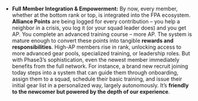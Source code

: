 - **Full Member Integration & Empowerment:** By now, every member, whether at the bottom rank or top, is integrated into the FPA ecosystem. **Alliance Points** are being logged for every contribution – you help a neighbor in a crisis, you log it (or your squad leader does) and you get AP. You complete an advanced training course – more AP. The system is mature enough to convert these points into tangible **rewards and responsibilities**. High-AP members rise in rank, unlocking access to more advanced gear pools, specialized training, or leadership roles. But with Phase3’s sophistication, even the newest member immediately benefits from the full network. For instance, a brand new recruit joining today steps into a system that can guide them through onboarding, assign them to a squad, schedule their basic training, and issue their initial gear list in a personalized way, largely autonomously. It’s **friendly to the newcomer but powered by the depth of our experience**.